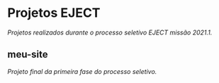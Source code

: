 # Projetos EJECT

_Projetos realizados durante o processo seletivo EJECT missão 2021.1._



## meu-site

_Projeto final da primeira fase do processo seletivo._





